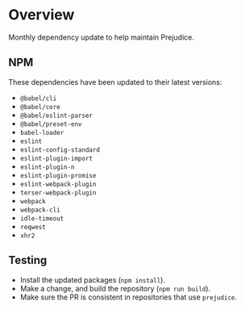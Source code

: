 # Overview
Monthly dependency update to help maintain Prejudice.

## NPM
These dependencies have been updated to their latest versions:
- `@babel/cli`
- `@babel/core`
- `@babel/eslint-parser`
- `@babel/preset-env`
- `babel-loader`
- `eslint`
- `eslint-config-standard`
- `eslint-plugin-import`
- `eslint-plugin-n`
- `eslint-plugin-promise`
- `eslint-webpack-plugin`
- `terser-webpack-plugin`
- `webpack`
- `webpack-cli`
- `idle-timeout`
- `reqwest`
- `xhr2`

## Testing
- Install the updated packages (`npm install`).
- Make a change, and build the repository (`npm run build`).
- Make sure the PR is consistent in repositories that use `prejudice`.
